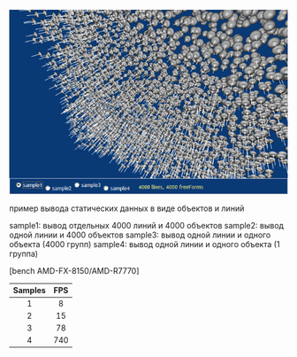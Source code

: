 ![prev](https://github.com/glasm/samples/blob/master/GLScene/Bench/ObjLines/prev.jpg)

пример вывода статических данных в виде объектов и линий
  
sample1: вывод отдельных 4000 линий и 4000 объектов
sample2: вывод одной линии и 4000 объектов
sample3: вывод одной линии и одного объекта (4000 групп)
sample4: вывод одной линии и одного объекта (1 группа)

[bench AMD-FX-8150/AMD-R7770]

| Samples | FPS |
|:---:|:---:|
| 1 | 8 |
| 2 | 15 |
| 3 | 78 |
| 4 | 740 |
